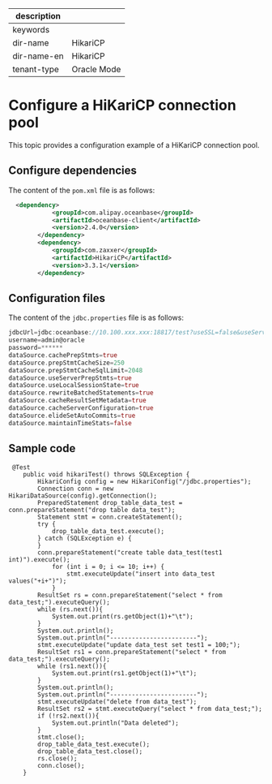 |description||
|---|---|
|keywords||
|dir-name|HikariCP|
|dir-name-en|HikariCP|
|tenant-type|Oracle Mode|

# Configure a HiKariCP connection pool

This topic provides a configuration example of a HiKariCP connection pool.

## Configure dependencies

The content of the `pom.xml` file is as follows:

```xml
  <dependency>
            <groupId>com.alipay.oceanbase</groupId>
            <artifactId>oceanbase-client</artifactId>
            <version>2.4.0</version>
        </dependency>
        <dependency>
            <groupId>com.zaxxer</groupId>
            <artifactId>HikariCP</artifactId>
            <version>3.3.1</version>
        </dependency>
```

## Configuration files

The content of the `jdbc.properties` file is as follows:

```dart
jdbcUrl=jdbc:oceanbase://10.100.xxx.xxx:18817/test?useSSL=false&useServerPrepStmts=true&serverTimezone=UTC
username=admin@oracle
password=******
dataSource.cachePrepStmts=true
dataSource.prepStmtCacheSize=250
dataSource.prepStmtCacheSqlLimit=2048
dataSource.useServerPrepStmts=true
dataSource.useLocalSessionState=true
dataSource.rewriteBatchedStatements=true
dataSource.cacheResultSetMetadata=true
dataSource.cacheServerConfiguration=true
dataSource.elideSetAutoCommits=true
dataSource.maintainTimeStats=false
```

## Sample code

```unknow
 @Test
    public void hikariTest() throws SQLException {
        HikariConfig config = new HikariConfig("/jdbc.properties");
        Connection conn = new HikariDataSource(config).getConnection();
        PreparedStatement drop_table_data_test = conn.prepareStatement("drop table data_test");
        Statement stmt = conn.createStatement();
        try {
            drop_table_data_test.execute();
        } catch (SQLException e) {
        }
        conn.prepareStatement("create table data_test(test1 int)").execute();
            for (int i = 0; i <= 10; i++) {
                stmt.executeUpdate("insert into data_test values("+i+")");
            }
        ResultSet rs = conn.prepareStatement("select * from data_test;").executeQuery();
        while (rs.next()){
            System.out.print(rs.getObject(1)+"\t");
        }
        System.out.println();
        System.out.println("------------------------");
        stmt.executeUpdate("update data_test set test1 = 100;");
        ResultSet rs1 = conn.prepareStatement("select * from data_test;").executeQuery();
        while (rs1.next()){
            System.out.print(rs1.getObject(1)+"\t");
        }
        System.out.println();
        System.out.println("------------------------");
        stmt.executeUpdate("delete from data_test");
        ResultSet rs2 = stmt.executeQuery("select * from data_test;");
        if (!rs2.next()){
            System.out.println("Data deleted");
        }
        stmt.close();
        drop_table_data_test.execute();
        drop_table_data_test.close();
        rs.close();
        conn.close();
    }
```
